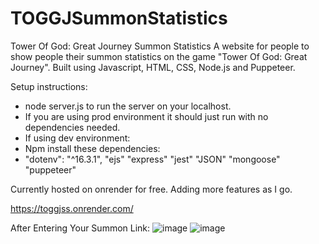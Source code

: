 # TOGGJSummonStatistics
Tower Of God: Great Journey Summon Statistics
A website for people to show people their summon statistics on the game "Tower Of God: Great Journey".
Built using Javascript, HTML, CSS, Node.js and Puppeteer.

Setup instructions:
- node server.js to run the server on your localhost.
- If you are using prod environment it should just run with no dependencies needed.
- If using dev environment:
- Npm install these dependencies:
-   "dotenv": "^16.3.1",
    "ejs"
    "express"
    "jest"
    "JSON"
    "mongoose"
    "puppeteer"

Currently hosted on onrender for free.
Adding more features as I go.

https://toggjss.onrender.com/

After Entering Your Summon Link:
![image](https://github.com/Tsangington/TOGGJSummonStatistics/assets/102903601/28f7e4a1-9450-43ee-af31-cbab29199cb1)
![image](https://github.com/Tsangington/TOGGJSummonStatistics/assets/102903601/fa0c0305-1f8a-4d55-9b72-9ace60c462e3)


